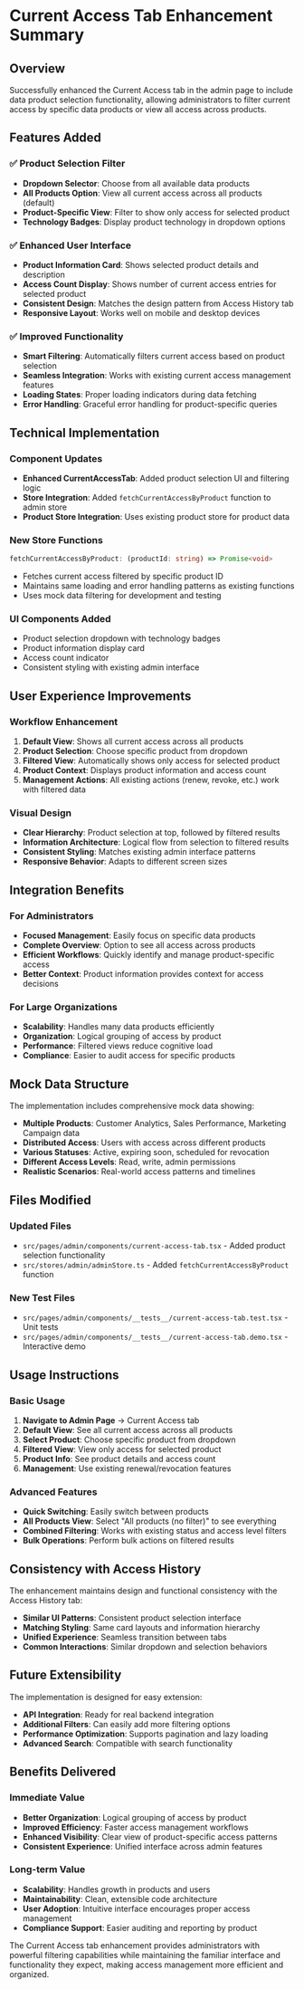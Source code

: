 # Current Access Tab Enhancement Summary

## Overview
Successfully enhanced the Current Access tab in the admin page to include data product selection functionality, allowing administrators to filter current access by specific data products or view all access across products.

## Features Added

### ✅ **Product Selection Filter**
- **Dropdown Selector**: Choose from all available data products
- **All Products Option**: View all current access across all products (default)
- **Product-Specific View**: Filter to show only access for selected product
- **Technology Badges**: Display product technology in dropdown options

### ✅ **Enhanced User Interface**
- **Product Information Card**: Shows selected product details and description
- **Access Count Display**: Shows number of current access entries for selected product
- **Consistent Design**: Matches the design pattern from Access History tab
- **Responsive Layout**: Works well on mobile and desktop devices

### ✅ **Improved Functionality**
- **Smart Filtering**: Automatically filters current access based on product selection
- **Seamless Integration**: Works with existing current access management features
- **Loading States**: Proper loading indicators during data fetching
- **Error Handling**: Graceful error handling for product-specific queries

## Technical Implementation

### **Component Updates**
- **Enhanced CurrentAccessTab**: Added product selection UI and filtering logic
- **Store Integration**: Added `fetchCurrentAccessByProduct` function to admin store
- **Product Store Integration**: Uses existing product store for product data

### **New Store Functions**
```typescript
fetchCurrentAccessByProduct: (productId: string) => Promise<void>
```
- Fetches current access filtered by specific product ID
- Maintains same loading and error handling patterns as existing functions
- Uses mock data filtering for development and testing

### **UI Components Added**
- Product selection dropdown with technology badges
- Product information display card
- Access count indicator
- Consistent styling with existing admin interface

## User Experience Improvements

### **Workflow Enhancement**
1. **Default View**: Shows all current access across all products
2. **Product Selection**: Choose specific product from dropdown
3. **Filtered View**: Automatically shows only access for selected product
4. **Product Context**: Displays product information and access count
5. **Management Actions**: All existing actions (renew, revoke, etc.) work with filtered data

### **Visual Design**
- **Clear Hierarchy**: Product selection at top, followed by filtered results
- **Information Architecture**: Logical flow from selection to filtered results
- **Consistent Styling**: Matches existing admin interface patterns
- **Responsive Behavior**: Adapts to different screen sizes

## Integration Benefits

### **For Administrators**
- **Focused Management**: Easily focus on specific data products
- **Complete Overview**: Option to see all access across products
- **Efficient Workflows**: Quickly identify and manage product-specific access
- **Better Context**: Product information provides context for access decisions

### **For Large Organizations**
- **Scalability**: Handles many data products efficiently
- **Organization**: Logical grouping of access by product
- **Performance**: Filtered views reduce cognitive load
- **Compliance**: Easier to audit access for specific products

## Mock Data Structure

The implementation includes comprehensive mock data showing:
- **Multiple Products**: Customer Analytics, Sales Performance, Marketing Campaign data
- **Distributed Access**: Users with access across different products
- **Various Statuses**: Active, expiring soon, scheduled for revocation
- **Different Access Levels**: Read, write, admin permissions
- **Realistic Scenarios**: Real-world access patterns and timelines

## Files Modified

### **Updated Files**
- `src/pages/admin/components/current-access-tab.tsx` - Added product selection functionality
- `src/stores/admin/adminStore.ts` - Added `fetchCurrentAccessByProduct` function

### **New Test Files**
- `src/pages/admin/components/__tests__/current-access-tab.test.tsx` - Unit tests
- `src/pages/admin/components/__tests__/current-access-tab.demo.tsx` - Interactive demo

## Usage Instructions

### **Basic Usage**
1. **Navigate to Admin Page** → Current Access tab
2. **Default View**: See all current access across all products
3. **Select Product**: Choose specific product from dropdown
4. **Filtered View**: View only access for selected product
5. **Product Info**: See product details and access count
6. **Management**: Use existing renewal/revocation features

### **Advanced Features**
- **Quick Switching**: Easily switch between products
- **All Products View**: Select "All products (no filter)" to see everything
- **Combined Filtering**: Works with existing status and access level filters
- **Bulk Operations**: Perform bulk actions on filtered results

## Consistency with Access History

The enhancement maintains design and functional consistency with the Access History tab:
- **Similar UI Patterns**: Consistent product selection interface
- **Matching Styling**: Same card layouts and information hierarchy
- **Unified Experience**: Seamless transition between tabs
- **Common Interactions**: Similar dropdown and selection behaviors

## Future Extensibility

The implementation is designed for easy extension:
- **API Integration**: Ready for real backend integration
- **Additional Filters**: Can easily add more filtering options
- **Performance Optimization**: Supports pagination and lazy loading
- **Advanced Search**: Compatible with search functionality

## Benefits Delivered

### **Immediate Value**
- **Better Organization**: Logical grouping of access by product
- **Improved Efficiency**: Faster access management workflows
- **Enhanced Visibility**: Clear view of product-specific access patterns
- **Consistent Experience**: Unified interface across admin features

### **Long-term Value**
- **Scalability**: Handles growth in products and users
- **Maintainability**: Clean, extensible code architecture
- **User Adoption**: Intuitive interface encourages proper access management
- **Compliance Support**: Easier auditing and reporting by product

The Current Access tab enhancement provides administrators with powerful filtering capabilities while maintaining the familiar interface and functionality they expect, making access management more efficient and organized.